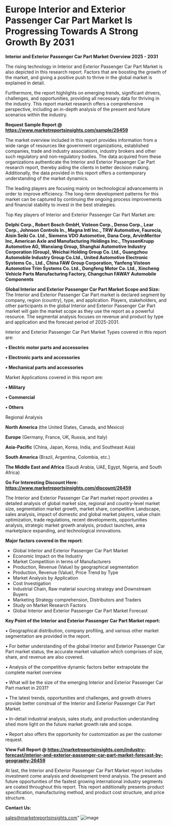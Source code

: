  # Europe Interior and Exterior Passenger Car Part Market Is Progressing Towards A Strong Growth By 2031

<Strong> Interior and Exterior Passenger Car Part Market Overview 2025 - 2031</strong>

The rising technology in Interior and Exterior Passenger Car Part Market is also depicted in this research report. Factors that are boosting the growth of the market, and giving a positive push to thrive in the global market is explained in detail.

Furthermore, the report highlights on emerging trends, significant drivers, challenges, and opportunities, providing all necessary data for thriving in the industry. This report market research offers a comprehensive perspective, including an in-depth analysis of the present and future scenarios within the industry.

<strong>Request Sample Report @ <a href=https://www.marketreportsinsights.com/sample/26459>https://www.marketreportsinsights.com/sample/26459</a></strong>

The market overview included in this report provides information from a wide range of resources like government organizations, established companies, trade and industry associations, industry brokers and other such regulatory and non-regulatory bodies. The data acquired from these organizations authenticate the Interior and Exterior Passenger Car Part research report, thereby aiding the clients in better decision making. Additionally, the data provided in this report offers a contemporary understanding of the market dynamics.

The leading players are focusing mainly on technological advancements in order to improve efficiency. The long-term development patterns for this market can be captured by continuing the ongoing process improvements and financial stability to invest in the best strategies.

Top Key players of Interior and Exterior Passenger Car Part Market are:

<strong>Delphi Corp., Robert Bosch GmbH, Visteon Corp., Denso Corp., Lear Corp., Johnson Controls In., Magna Intl Inc., TRW Automotive, Faurecia, Aisin Seiki Co. Ltd., Siemens VDO Automotive, Dana Corp, ArvinMeritor Inc, American Axle and Manufacturing Holdings Inc., ThyssenKrupp Automotive AG, Wanxiang Group, Shanghai Automotive Industry Corporation (Group), Weichai Holding Group Co. Ltd., Guangzhou Automobile Industry Group Co.Ltd., United Automotive Electronic Systems Co., Ltd., China FAW Group Corporation, Yanfeng Visteon Automotive Trim Systems Co. Ltd., Dongfeng Motor Co. Ltd., Xincheng Vehicle Parts Manufacturing Factory, Changchun FAWAY Automobile Components</strong>

<strong><b>Global Interior and Exterior Passenger Car Part Market Scope and Size:</b></strong>
The Interior and Exterior Passenger Car Part market is declared segment by company, region (country), type, and application. Players, stakeholders, and other participants in the global Interior and Exterior Passenger Car Part market will gain the market scope as they use the report as a powerful resource. The segmental analysis focuses on revenue and product by type and application and the forecast period of 2025-2031.

Interior and Exterior Passenger Car Part Market Types covered in this report are:

<strong>• Electric motor parts and accessories

• Electronic parts and accessories

• Mechanical parts and accessories</strong>

Market Applications covered in this report are:

<strong>• Military

• Commercial

• Others</strong> 

Regional Analysis

<strong>North America</strong> (the United States, Canada, and Mexico)

<strong>Europe</strong> (Germany, France, UK, Russia, and Italy)

<strong>Asia-Pacific</strong> (China, Japan, Korea, India, and Southeast Asia)

<strong>South America</strong> (Brazil, Argentina, Colombia, etc.)

<strong>The Middle East and Africa</strong> (Saudi Arabia, UAE, Egypt, Nigeria, and South Africa)

<strong>Go For Interesting Discount Here: <a href=https://www.marketreportsinsights.com/discount/26459>https://www.marketreportsinsights.com/discount/26459</a></strong>

The Interior and Exterior Passenger Car Part market report provides a detailed analysis of global market size, regional and country-level market size, segmentation market growth, market share, competitive Landscape, sales analysis, impact of domestic and global market players, value chain optimization, trade regulations, recent developments, opportunities analysis, strategic market growth analysis, product launches, area marketplace expanding, and technological innovations.

<strong><b>Major factors covered in the report:</b></strong>
<ul>
  <li>Global Interior and Exterior Passenger Car Part Market </li>
  <li>Economic Impact on the Industry</li>
  <li>Market Competition in terms of Manufacturers</li>
  <li>Production, Revenue (Value) by geographical segmentation</li>
  <li>Production, Revenue (Value), Price Trend by Type</li>
  <li>Market Analysis by Application</li>
  <li>Cost Investigation</li>
  <li>Industrial Chain, Raw material sourcing strategy and Downstream Buyers</li>
  <li>Marketing Strategy comprehension, Distributors and Traders</li>
  <li>Study on Market Research Factors</li>
  <li>Global Interior and Exterior Passenger Car Part Market Forecast</li>
</ul>

<strong><b>Key Point of the Interior and Exterior Passenger Car Part Market report:</b></strong>

• Geographical distribution, company profiling, and various other market segmentation are provided in the report.

• For better understanding of the global Interior and Exterior Passenger Car Part market status, the accurate market valuation which comprises of size, share, and revenue are also covered.

• Analysis of the competitive dynamic factors better extrapolate the complete market overview

• What will be the size of the emerging Interior and Exterior Passenger Car Part market in 2031?

• The latest trends, opportunities and challenges, and growth drivers provide better construal of the Interior and Exterior Passenger Car Part Market.

• In-detail industrial analysis, sales study, and production understanding shed more light on the future market growth rate and scope.

• Report also offers the opportunity for customization as per the customer request.

<strong><b>View Full Report @ <a href=https://marketreportsinsights.com/industry-forecast/interior-and-exterior-passenger-car-part-market-forecast-by-geography-26459>https://marketreportsinsights.com/industry-forecast/interior-and-exterior-passenger-car-part-market-forecast-by-geography-26459</a></b></strong>


At last, the Interior and Exterior Passenger Car Part Market report includes investment come analysis and development trend analysis. The present and future opportunities of the fastest growing international industry segments are coated throughout this report. This report additionally presents product specification, manufacturing method, and product cost structure, and price structure.

<strong>Contact Us:</strong>

sales@marketreportsinsights.com"
![image](https://github.com/user-attachments/assets/3c0ac6a5-3db2-4c36-bf7b-327244f848e4)
